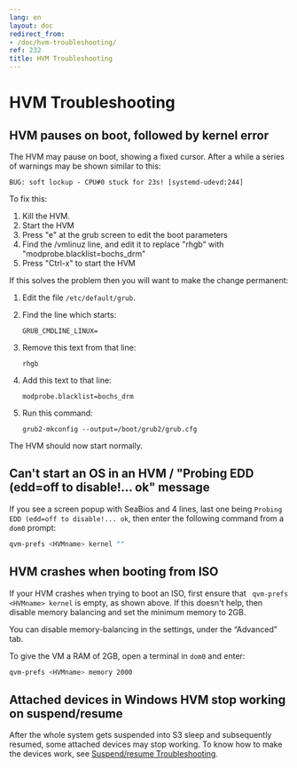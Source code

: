 ```yaml
---
lang: en
layout: doc
redirect_from:
- /doc/hvm-troubleshooting/
ref: 232
title: HVM Troubleshooting
---
```


# HVM Troubleshooting

## HVM pauses on boot, followed by kernel error

The HVM may pause on boot, showing a fixed cursor.
After a while a series of warnings may be shown similar to this:

`
    BUG: soft lockup - CPU#0 stuck for 23s! [systemd-udevd:244]
`

To fix this:

1. Kill the HVM.
1. Start the HVM
1. Press "e" at the grub screen to edit the boot parameters
1. Find the /vmlinuz line, and edit it to replace "rhgb" with "modprobe.blacklist=bochs_drm"
1. Press "Ctrl-x" to start the HVM

If this solves the problem then you will want to make the change permanent:

1. Edit the file `/etc/default/grub`.
1. Find the line which starts:

    ~~~
    GRUB_CMDLINE_LINUX=
    ~~~

1. Remove this text from that line:

    ~~~
    rhgb
    ~~~

1. Add this text to that line:

    ~~~
    modprobe.blacklist=bochs_drm
    ~~~

1. Run this command:

    ~~~
    grub2-mkconfig --output=/boot/grub2/grub.cfg
    ~~~

The HVM should now start normally.

## Can't start an OS in an HVM / "Probing EDD (edd=off to disable!... ok" message

If you see a screen popup with SeaBios and 4 lines, last one being `Probing EDD (edd=off to disable!... ok`, then enter the following command from a `dom0` prompt:

```sh
qvm-prefs <HVMname> kernel ""
```

## HVM crashes when booting from ISO

If your HVM crashes when trying to boot an ISO, first ensure that ` qvm-prefs <HVMname> kernel` is empty, as shown above.
If this doesn't help, then disable memory balancing and set the minimum memory to 2GB.

You can disable memory-balancing in the settings, under the “Advanced” tab.

To give the VM a RAM of 2GB, open a terminal in `dom0` and enter:

```sh
qvm-prefs <HVMname> memory 2000
```

## Attached devices in Windows HVM stop working on suspend/resume

After the whole system gets suspended into S3 sleep and subsequently resumed, some attached devices may stop working. To know how to make the devices work, see [Suspend/resume Troubleshooting](/doc/suspend-resume-troubleshooting/#attached-devices-in-windows-hvm-stop-working-on-suspendresume).
